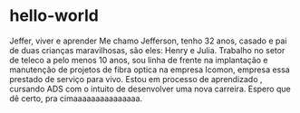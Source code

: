 # hello-world
Jeffer, viver e aprender
Me chamo Jefferson, tenho 32 anos, casado e pai de duas crianças maravilhosas, são eles: Henry e Julia.
Trabalho no setor de teleco a pelo menos 10 anos, sou linha de frente na implantação e manutenção de projetos de fibra optica na empresa  Icomon, empresa essa prestado de serviço para vivo.
Estou em processo de aprendizado , cursando ADS com o  intuito de desenvolver uma nova carreira.
Espero que dê certo, pra cimaaaaaaaaaaaaaaa.
